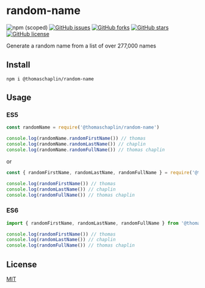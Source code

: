 # random-name

![npm (scoped)](https://img.shields.io/npm/v/@thomaschaplin/random-name)
[![GitHub issues](https://img.shields.io/github/issues/thomaschaplin/random-name)](https://github.com/thomaschaplin/random-name/issues)
[![GitHub forks](https://img.shields.io/github/forks/thomaschaplin/random-name)](https://github.com/thomaschaplin/random-name/network)
[![GitHub stars](https://img.shields.io/github/stars/thomaschaplin/random-name)](https://github.com/thomaschaplin/random-name/stargazers)
[![GitHub license](https://img.shields.io/github/license/thomaschaplin/random-name)](https://github.com/thomaschaplin/random-name/blob/master/LICENSE)

Generate a random name from a list of over 277,000 names

## Install

`npm i @thomaschaplin/random-name`

## Usage

### ES5

```js
const randomName = require('@thomaschaplin/random-name')

console.log(randomName.randomFirstName()) // thomas
console.log(randomName.randomLastName()) // chaplin
console.log(randomName.randomFullName()) // thomas chaplin
```

or

```js
const { randomFirstName, randomLastName, randomFullName } = require('@thomaschaplin/random-name')

console.log(randomFirstName()) // thomas
console.log(randomLastName()) // chaplin
console.log(randomFullName()) // thomas chaplin
```

### ES6

```js
import { randomFirstName, randomLastName, randomFullName } from '@thomaschaplin/random-name')

console.log(randomFirstName()) // thomas
console.log(randomLastName()) // chaplin
console.log(randomFullName()) // thomas chaplin
```

## License 

[MIT](./LICENSE)